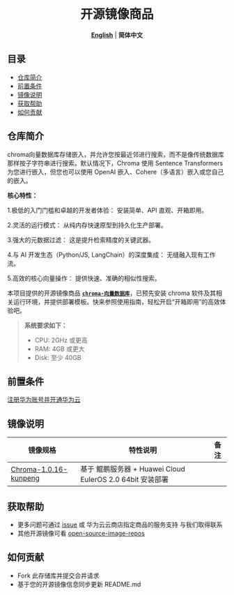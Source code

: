 <p align="center">
  <h1 align="center">开源镜像商品</h1>
  <p align="center">
    <a href="README.md"><strong>English</strong></a> | <strong>简体中文</strong>
  </p>
</p>

## 目录

- [仓库简介](#仓库简介)
- [前置条件](#前置条件)
- [镜像说明](#镜像说明)
- [获取帮助](#获取帮助)
- [如何贡献](#如何贡献)

## 仓库简介
chroma向量数据库存储嵌入，并允许您按最近邻进行搜索，而不是像传统数据库那样按子字符串进行搜索。默认情况下，Chroma 使用 Sentence Transformers 为您进行嵌入，但您也可以使用 OpenAI 嵌入、Cohere（多语言）嵌入或您自己的嵌入。

**核心特性：**

1.极低的入门门槛和卓越的开发者体验： 安装简单、API 直观、开箱即用。

2.灵活的运行模式： 从纯内存快速原型到持久化生产部署。

3.强大的元数据过滤： 这是提升检索精度的关键武器。

4.与 AI 开发生态（Python/JS, LangChain）的深度集成： 无缝融入现有工作流。

5.高效的核心向量操作： 提供快速、准确的相似性搜索。

本项目提供的开源镜像商品 [**`chroma-向量数据库`**](https://marketplace.huaweicloud.com/contents/992480da-64a3-4ba8-90cb-686d1832e96a#productid=OFFI1111485128289529856)，已预先安装 chroma 软件及其相关运行环境，并提供部署模板。快来参照使用指南，轻松开启“开箱即用”的高效体验吧。

> **系统要求如下：**
> - CPU: 2GHz 或更高
> - RAM: 4GB 或更大
> - Disk: 至少 40GB
## 前置条件
[注册华为账号并开通华为云](https://support.huaweicloud.com/usermanual-account/account_id_001.html)

## 镜像说明

| 镜像规格                                                                                                                     | 特性说明 | 备注 |
|--------------------------------------------------------------------------------------------------------------------------| --- | --- |
| [Chroma-1.0.16-kunpeng](https://github.com/HuaweiCloudDeveloper/chroma-image/tree/Chroma-1.0.16-kunpeng) | 基于 鲲鹏服务器 + Huawei Cloud EulerOS 2.0 64bit 安装部署 |  |

## 获取帮助
- 更多问题可通过 [issue](当前仓库issue地址) 或 华为云云商店指定商品的服务支持 与我们取得联系
- 其他开源镜像可看 [open-source-image-repos](https://github.com/HuaweiCloudDeveloper/open-source-image-repos)

## 如何贡献
- Fork 此存储库并提交合并请求
- 基于您的开源镜像信息同步更新 README.md
